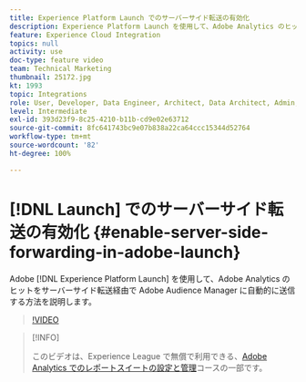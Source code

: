 ```yaml
---
title: Experience Platform Launch でのサーバーサイド転送の有効化
description: Experience Platform Launch を使用して、Adobe Analytics のヒットをサーバー側転送経由で Adobe Audience Manager に自動的に送信する方法を説明します。
feature: Experience Cloud Integration
topics: null
activity: use
doc-type: feature video
team: Technical Marketing
thumbnail: 25172.jpg
kt: 1993
topic: Integrations
role: User, Developer, Data Engineer, Architect, Data Architect, Admin, Leader
level: Intermediate
exl-id: 393d23f9-8c25-4210-b11b-cd9e02e63712
source-git-commit: 8fc641743bc9e07b838a22ca64ccc15344d52764
workflow-type: tm+mt
source-wordcount: '82'
ht-degree: 100%

---
```


# [!DNL Launch] でのサーバーサイド転送の有効化 {#enable-server-side-forwarding-in-adobe-launch}

Adobe [!DNL Experience Platform Launch] を使用して、Adobe Analytics のヒットをサーバーサイド転送経由で Adobe Audience Manager に自動的に送信する方法を説明します。

>[!VIDEO](https://video.tv.adobe.com/v/25172?quality=12&learn=on)

>[!INFO]
>
> このビデオは、Experience League で無償で利用できる、[Adobe Analytics でのレポートスイートの設定と管理](https://experienceleague.adobe.com/?recommended=Analytics-A-1-2021.1.administration&amp;lang=ja)コースの一部です。